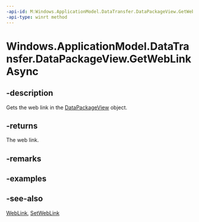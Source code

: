 ```yaml
---
-api-id: M:Windows.ApplicationModel.DataTransfer.DataPackageView.GetWebLinkAsync
-api-type: winrt method
---
```


<!-- Method syntax
public Windows.Foundation.IAsyncOperation<Windows.Foundation.Uri> GetWebLinkAsync()
-->

# Windows.ApplicationModel.DataTransfer.DataPackageView.GetWebLinkAsync

## -description
Gets the web link in the [DataPackageView](datapackageview.md) object.

## -returns
The web link.

## -remarks

## -examples

## -see-also
[WebLink](standarddataformats_weblink.md), [SetWebLink](datapackage_setweblink.md)